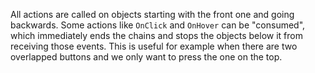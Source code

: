 All actions are called on objects starting with the front one and going backwards. Some actions like `OnClick` and `OnHover` can be "consumed", which immediately ends the chains and stops the objects below it from receiving those events. This is useful for example when there are two overlapped buttons and we only want to press the one on the top.